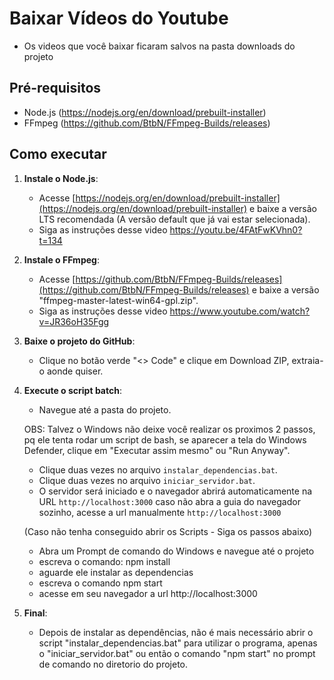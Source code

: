 # Baixar Vídeos do Youtube
- Os videos que você baixar ficaram salvos na pasta downloads do projeto

## Pré-requisitos

- Node.js (https://nodejs.org/en/download/prebuilt-installer)
- FFmpeg (https://github.com/BtbN/FFmpeg-Builds/releases)

## Como executar

1. **Instale o Node.js**:
   - Acesse [https://nodejs.org/en/download/prebuilt-installer](https://nodejs.org/en/download/prebuilt-installer) e baixe a versão LTS recomendada (A versão default que já vai estar selecionada).
   - Siga as instruções desse video https://youtu.be/4FAtFwKVhn0?t=134

2. **Instale o FFmpeg**:
   - Acesse [https://github.com/BtbN/FFmpeg-Builds/releases](https://github.com/BtbN/FFmpeg-Builds/releases) e baixe a versão "ffmpeg-master-latest-win64-gpl.zip".
   - Siga as instruções desse video https://www.youtube.com/watch?v=JR36oH35Fgg

2. **Baixe o projeto do GitHub**:
   - Clique no botão verde "<> Code" e clique em Download ZIP, extraia-o aonde quiser.

3. **Execute o script batch**:
   - Navegue até a pasta do projeto.

   OBS: Talvez o Windows não deixe você realizar os proximos 2 passos, pq ele tenta rodar um script de bash, se
   aparecer a tela do Windows Defender, clique em "Executar assim mesmo" ou "Run Anyway".

   - Clique duas vezes no arquivo `instalar_dependencias.bat`.
   - Clique duas vezes no arquivo `iniciar_servidor.bat`.
   - O servidor será iniciado e o navegador abrirá automaticamente na URL `http://localhost:3000`
   caso não abra a guia do navegador sozinho, acesse a url manualmente `http://localhost:3000`

   (Caso não tenha conseguido abrir os Scripts - Siga os passos abaixo)
   - Abra um Prompt de comando do Windows e navegue até o projeto
   - escreva o comando: npm install
   - aguarde ele instalar as dependencias
   - escreva o comando npm start
   - acesse em seu navegador a url http://localhost:3000

5. **Final**:
   - Depois de instalar as dependências, não é mais necessário abrir o script "instalar_dependencias.bat" para utilizar o programa, apenas o "iniciar_servidor.bat" ou então o comando "npm start" no prompt de comando no diretorio do projeto.